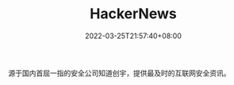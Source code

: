 ﻿---
weight: 
title: "HackerNews"
description: "源于国内首屈一指的安全公司知道创宇，提供最及时的互联网安全资讯"
date: 2022-03-25T21:57:40+08:00
lastmod: 2022-03-25T16:45:40+08:00
draft: false
authors: ["Metabd"]
featuredImage: "hackernews.jpg"
link: ""
tags: ["元宇宙资讯","HackerNews"]
categories: ["navigation"]
navigation: ["元宇宙资讯"]
lightgallery: true
toc: true
pinned: false
recommend: false
recommend1: false
---
源于国内首屈一指的安全公司知道创宇，提供最及时的互联网安全资讯。
